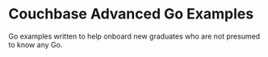 # Couchbase Advanced Go Examples
Go examples written to help onboard new graduates who are not presumed to know any Go.
